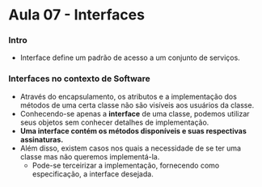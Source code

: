 # Aula 07 - Interfaces

### Intro
* Interface define um padrão de acesso a um conjunto de serviços.

### Interfaces no contexto de Software
* Através do encapsulamento, os atributos e a implementação dos métodos de uma certa classe não são visíveis aos usuários da classe.
* Conhecendo-se apenas a __interface__ de uma classe, podemos utilizar seus objetos sem conhecer detalhes de implementação.
* __Uma interface contém os métodos disponíveis e suas respectivas assinaturas.__
* Além disso, existem casos nos quais a necessidade de se ter uma classe mas não queremos implementá-la.
  * Pode-se terceirizar a implementação, fornecendo como especificação, a interface desejada.

